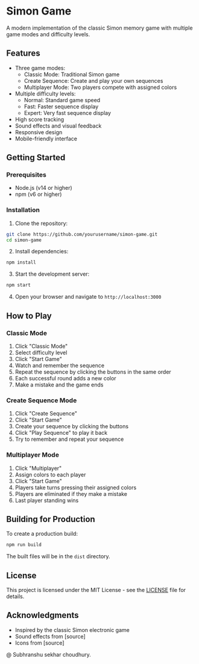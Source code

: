 # Simon Game

A modern implementation of the classic Simon memory game with multiple game modes and difficulty levels.

## Features

- Three game modes:
  - Classic Mode: Traditional Simon game
  - Create Sequence: Create and play your own sequences
  - Multiplayer Mode: Two players compete with assigned colors
- Multiple difficulty levels:
  - Normal: Standard game speed
  - Fast: Faster sequence display
  - Expert: Very fast sequence display
- High score tracking
- Sound effects and visual feedback
- Responsive design
- Mobile-friendly interface

## Getting Started

### Prerequisites

- Node.js (v14 or higher)
- npm (v6 or higher)

### Installation

1. Clone the repository:
```bash
git clone https://github.com/yourusername/simon-game.git
cd simon-game
```

2. Install dependencies:
```bash
npm install
```

3. Start the development server:
```bash
npm start
```

4. Open your browser and navigate to `http://localhost:3000`

## How to Play

### Classic Mode
1. Click "Classic Mode"
2. Select difficulty level
3. Click "Start Game"
4. Watch and remember the sequence
5. Repeat the sequence by clicking the buttons in the same order
6. Each successful round adds a new color
7. Make a mistake and the game ends

### Create Sequence Mode
1. Click "Create Sequence"
2. Click "Start Game"
3. Create your sequence by clicking the buttons
4. Click "Play Sequence" to play it back
5. Try to remember and repeat your sequence

### Multiplayer Mode
1. Click "Multiplayer"
2. Assign colors to each player
3. Click "Start Game"
4. Players take turns pressing their assigned colors
5. Players are eliminated if they make a mistake
6. Last player standing wins

## Building for Production

To create a production build:

```bash
npm run build
```

The built files will be in the `dist` directory.

## License

This project is licensed under the MIT License - see the [LICENSE](LICENSE) file for details.

## Acknowledgments

- Inspired by the classic Simon electronic game
- Sound effects from [source]
- Icons from [source]

@ Subhranshu sekhar choudhury.

